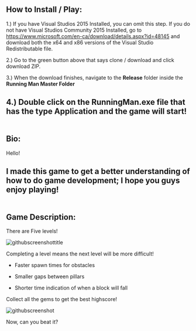 How to Install / Play:
--------------

1.) If you have Visual Studios 2015 Installed, you can omit this step. If you do not have Visual Studios Community 2015 Installed, go to https://www.microsoft.com/en-ca/download/details.aspx?id=48145 and download both the x64 and x86 versions of the Visual Studio Redistributable file.

2.) Go to the green button above that says clone / download and click download ZIP.

3.) When the download finishes, navigate to the <strong>Release</strong> folder inside the <strong>Running Man Master Folder</strong>

4.) Double click on the <strong>RunningMan.exe</strong> file that has the type <strong>Application</strong> and the game will start!
<br /><br /><br />
Bio:
-------------

Hello!

I made this game to get a better understanding of how to do game development; I hope you guys enjoy playing!
<br /><br /><br />
Game Description:
-----------------

There are Five levels!

![githubscreenshottitle](https://cloud.githubusercontent.com/assets/15184861/23838211/30bbfa90-0761-11e7-9817-05df33747a35.png)

Completing a level means the next level will be more difficult!

- Faster spawn times for obstacles

- Smaller gaps between pillars

- Shorter time indication of when a block will fall

Collect all the gems to get the best highscore!

![githubscreenshot](https://cloud.githubusercontent.com/assets/15184861/23838157/8c693be2-0760-11e7-8b09-0b4c772a1a41.png)

Now, can you beat it?


